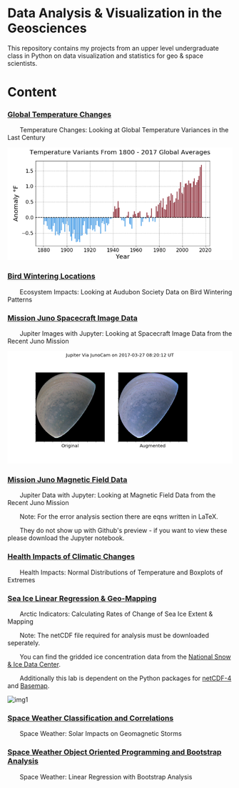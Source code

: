 # Data Analysis & Visualization in the Geosciences
This repository contains my projects from an upper level undergraduate class in Python on data visualization and statistics for geo &amp; space scientists. 

# Content
### [Global Temperature Changes](https://github.com/adambens/Geoscience_Data_Analysis_Projects/blob/master/Global%20Temperature%20Changes/Global%20Climatic%20Averages.ipynb)
&nbsp;&nbsp;&nbsp;&nbsp;&nbsp;&nbsp; Temperature Changes: Looking at Global Temperature Variances in the Last Century 

<img width="600" alt="img1" src="./Global Temperature Changes/Figures/TempVariants_GlobalYearlyAverages.png">

### [Bird Wintering Locations](https://github.com/adambens/Geoscience_Data_Analysis_Projects/blob/master/Bird%20Wintering%20Patterns/Bird%20Wintering%20Locations.ipynb)
&nbsp;&nbsp;&nbsp;&nbsp;&nbsp;&nbsp; Ecosystem Impacts: Looking at Audubon Society Data on Bird Wintering Patterns 


### [Mission Juno Spacecraft Image Data]()  
&nbsp;&nbsp;&nbsp;&nbsp;&nbsp;&nbsp; Jupiter Images with Jupyter: Looking at Spacecraft Image Data from the Recent Juno Mission  

<img width="600" alt="img1" src="./Juno Image Data/FinalPNGs/AugmentedImage.png">

### [Mission Juno Magnetic Field Data]()  
&nbsp;&nbsp;&nbsp;&nbsp;&nbsp;&nbsp; Jupiter Data with Jupyter: Looking at Magnetic Field Data from the Recent Juno Mission

&nbsp;&nbsp;&nbsp;&nbsp;&nbsp;&nbsp; Note: For the error analysis section there are eqns written in LaTeX.

&nbsp;&nbsp;&nbsp;&nbsp;&nbsp;&nbsp; They do not show up with Github's preview - if you want to view these please download the Jupyter notebook.  

### [Health Impacts of Climatic Changes]()  
&nbsp;&nbsp;&nbsp;&nbsp;&nbsp;&nbsp; Health Impacts: Normal Distributions of Temperature and Boxplots of Extremes

### [Sea Ice Linear Regression & Geo-Mapping]()  
&nbsp;&nbsp;&nbsp;&nbsp;&nbsp;&nbsp; Arctic Indicators: Calculating Rates of Change of Sea Ice Extent & Mapping

&nbsp;&nbsp;&nbsp;&nbsp;&nbsp;&nbsp; Note: The netCDF file required for analysis must be downloaded seperately. 

&nbsp;&nbsp;&nbsp;&nbsp;&nbsp;&nbsp; You can find the gridded ice concentration data from the [National Snow & Ice Data Center](http://nsidc.org/data/G10010).

&nbsp;&nbsp;&nbsp;&nbsp;&nbsp;&nbsp; Additionally this lab is dependent on the Python packages for [netCDF-4](http://unidata.github.io/netcdf4-python/) and [Basemap](https://matplotlib.org/basemap/).

<img width="600" alt="img1" src="./Sea Ice Analysis/Figures/SeaIceRegression.jpg.png">

### [Space Weather Classification and Correlations]()  
&nbsp;&nbsp;&nbsp;&nbsp;&nbsp;&nbsp; Space Weather: Solar Impacts on Geomagnetic Storms

### [Space Weather Object Oriented Programming and Bootstrap Analysis]()  
&nbsp;&nbsp;&nbsp;&nbsp;&nbsp;&nbsp; Space Weather: Linear Regression with Bootstrap Analysis
